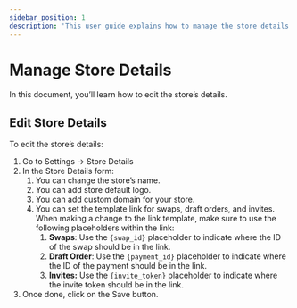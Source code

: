 ```yaml
---
sidebar_position: 1
description: 'This user guide explains how to manage the store details on the InBzar Admin.'
---
```


# Manage Store Details

In this document, you’ll learn how to edit the store’s details.

## Edit Store Details

To edit the store’s details:

1. Go to Settings → Store Details
2. In the Store Details form:
    1. You can change the store’s name.
    2. You can add store default logo.
    3. You can add custom domain for your store.
    4. You can set the template link for swaps, draft orders, and invites. When making a change to the link template, make sure to use the following placeholders within the link:
        1. **Swaps**: Use the `{swap_id}` placeholder to indicate where the ID of the swap should be in the link.
        2. **Draft Order**: Use the `{payment_id}` placeholder to indicate where the ID of the payment should be in the link.
        3. **Invites:** Use the `{invite_token}` placeholder to indicate where the invite token should be in the link.
3. Once done, click on the Save button.
